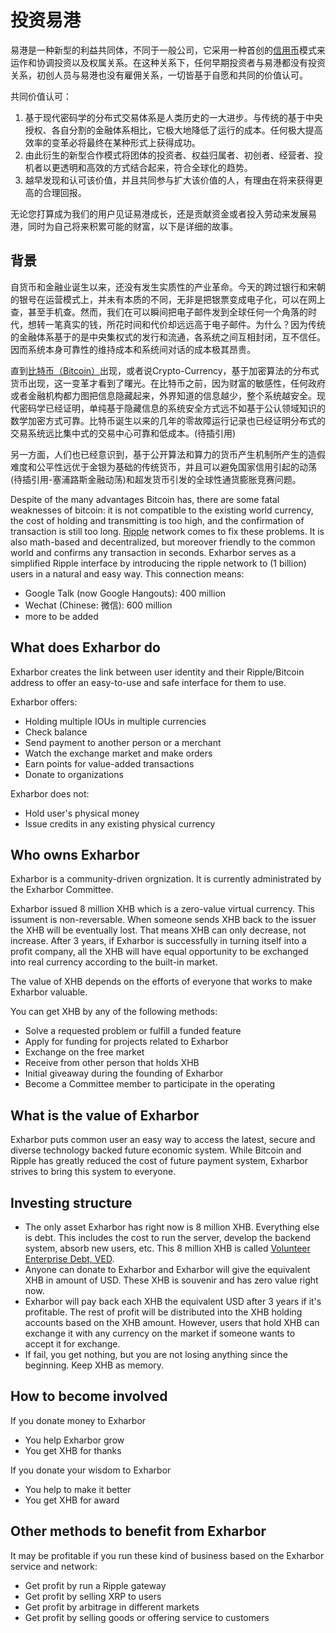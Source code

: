投资易港
==========


易港是一种新型的利益共同体，不同于一般公司，它采用一种首创的[信用币](VED.cn.md)模式来运作和协调投资以及权属关系。在这种关系下，任何早期投资者与易港都没有投资关系，初创人员与易港也没有雇佣关系，一切皆基于自愿和共同的价值认可。

共同价值认可：

1. 基于现代密码学的分布式交易体系是人类历史的一大进步。与传统的基于中央授权、各自分割的金融体系相比，它极大地降低了运行的成本。任何极大提高效率的变革必将最终在某种形式上获得成功。
1. 由此衍生的新型合作模式将团体的投资者、权益归属者、初创者、经营者、投机者以更透明和高效的方式结合起来，符合全球化的趋势。
1. 越早发现和认可该价值，并且共同参与扩大该价值的人，有理由在将来获得更高的合理回报。

无论您打算成为我们的用户见证易港成长，还是贡献资金或者投入劳动来发展易港，同时为自己将来积累可能的财富，以下是详细的故事。

背景
----------

自货币和金融业诞生以来，还没有发生实质性的产业革命。今天的跨过银行和宋朝的银号在运营模式上，并未有本质的不同，无非是把银票变成电子化，可以在网上查，甚至手机查。然而，我们在可以瞬间把电子邮件发到全球任何一个角落的时代，想转一笔真实的钱，所花时间和代价却远远高于电子邮件。为什么？因为传统的金融体系基于的是中央集权式的发行和流通，各系统之间互相封闭，互不信任。因而系统本身可靠性的维持成本和系统间对话的成本极其昂贵。

直到[比特币（Bitcoin）](http://bitcoin.org)出现，或者说Crypto-Currency，基于加密算法的分布式货币出现，这一变革才看到了曙光。在比特币之前，因为财富的敏感性，任何政府或者金融机构都力图把信息隐藏起来，外界知道的信息越少，整个系统越安全。现代密码学已经证明，单纯基于隐藏信息的系统安全方式远不如基于公认领域知识的数学加密方式可靠。比特币诞生以来的几年的零故障运行记录也已经证明分布式的交易系统远比集中式的交易中心可靠和低成本。(待插引用)

另一方面，人们也已经意识到，基于公开算法和算力的货币产生机制所产生的造假难度和公平性远优于金银为基础的传统货币，并且可以避免国家信用引起的动荡(待插引用-塞浦路斯金融动荡)和超发货币引发的全球性通货膨胀竞赛问题。


Despite of the many advantages Bitcoin has, there are some fatal weaknesses of bitcoin: it is not compatible to the existing world currency, the cost of holding and transmitting is too high, and the confirmation of transaction is still too long. [Ripple]( https://ripple.com/) network comes to fix these problems. It is also math-based and decentralized, but moreover friendly to the common world and confirms any transaction in seconds.
Exharbor serves as a simplified Ripple interface by introducing the ripple network to (1 billion) users in a natural and easy way. This connection means:

* Google Talk (now Google Hangouts): 400 million
* Wechat (Chinese: 微信): 600 million
* more to be added

What does Exharbor do
----------

Exharbor creates the link between user identity and their Ripple/Bitcoin address to offer an easy-to-use and safe interface for them to use.

Exharbor offers:

* Holding multiple IOUs in multiple currencies
* Check balance
* Send payment to another person or a merchant
* Watch the exchange market and make orders
* Earn points for value-added transactions
* Donate to organizations

Exharbor does not:

* Hold user's physical money
* Issue credits in any existing physical currency

Who owns Exharbor
----------

Exharbor is a community-driven orgnization. It is currently administrated by the Exharbor Committee.

Exharbor issued 8 million XHB which is a zero-value virtual currency. This issument is non-reversable. When someone sends XHB back to the issuer the XHB will be eventually lost. That means XHB can only decrease, not increase. After 3 years, if Exharbor is successfully in turning itself into a profit company, all the XHB will have equal opportunity to be exchanged into real currency according to the built-in market.

The value of XHB depends on the efforts of everyone that works to make Exharbor valuable.

You can get XHB by any of the following methods:

* Solve a requested problem or fulfill a funded feature
* Apply for funding for projects related to Exharbor
* Exchange on the free market
* Receive from other person that holds XHB
* Initial giveaway during the founding of Exharbor
* Become a Committee member to participate in the operating

What is the value of Exharbor
----------

Exharbor puts common user an easy way to access the latest, secure and diverse technology backed future economic system. While Bitcoin and Ripple has greatly reduced the cost of future payment system, Exharbor strives to bring this system to everyone.

Investing structure
----------

* The only asset Exharbor has right now is 8 million XHB. Everything else is debt. This includes the cost to run the server, develop the backend system, absorb new users, etc. This 8 million XHB is called [Volunteer Enterprise Debt, VED](VED.md).
* Anyone can donate to Exharbor and Exharbor will give the equivalent XHB in amount of USD. These XHB is souvenir and has zero value right now.
* Exharbor will pay back each XHB the equivalent USD after 3 years if it's profitable. The rest of profit will be distributed into the XHB holding accounts based on the XHB amount. However, users that hold XHB can exchange it with any currency on the market if someone wants to accept it for exchange.
* If fail, you get nothing, but you are not losing anything since the beginning. Keep XHB as memory.

How to become involved
----------

If you donate money to Exharbor

* You help Exharbor grow
* You get XHB for thanks

If you donate your wisdom to Exharbor

* You help to make it better
* You get XHB for award

Other methods to benefit from Exharbor
----------

It may be profitable if you run these kind of business based on the Exharbor service and network:

* Get profit by run a Ripple gateway
* Get profit by selling XRP to users
* Get profit by arbitrage in different markets
* Get profit by selling goods or offering service to customers





